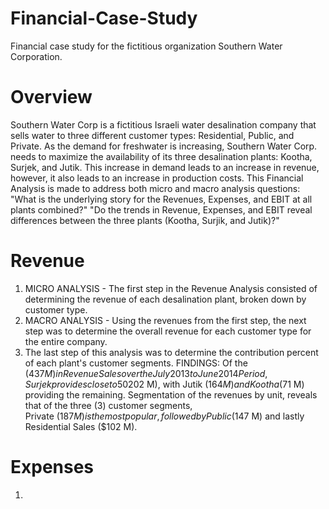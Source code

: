 # Financial-Case-Study
Financial case study for the fictitious organization Southern Water Corporation. 
# Overview
Southern Water Corp is a fictitious Israeli water desalination company that sells water to three different customer types: Residential, Public, and Private. 
As the demand for freshwater is increasing, Southern Water Corp. needs to maximize the availability of its three desalination plants: Kootha, Surjek, and Jutik.
This increase in demand leads to an increase in revenue, however, it also leads to an increase in production costs.
This Financial Analysis is made to address both micro and macro analysis questions:
  "What is the underlying story for the Revenues, Expenses, and EBIT at all plants combined?"
  "Do the trends in Revenue, Expenses, and EBIT reveal differences between the three plants (Kootha, Surjik, and Jutik)?"

# Revenue
1. MICRO ANALYSIS - The first step in the Revenue Analysis consisted of determining the revenue of each desalination plant, broken down by customer type.
2. MACRO ANALYSIS - Using the revenues from the first step, the next step was to determine the overall revenue for each customer type for the entire company.
3. The last step of this analysis was to determine the contribution percent of each plant's customer segments.
FINDINGS:
Of the ($437 M) in Revenue Sales over the July 2013 to June 2014 Period, Surjek provides close to 50% of Sales Volumes ($202 M), with Jutik ($164 M) and Kootha ($71 M) providing the remaining.
Segmentation of the revenues by unit, reveals that of the three (3) customer segments, Private ($187 M) is the most popular, followed by Public ($147 M) and lastly Residential Sales ($102 M).

# Expenses
1. 
